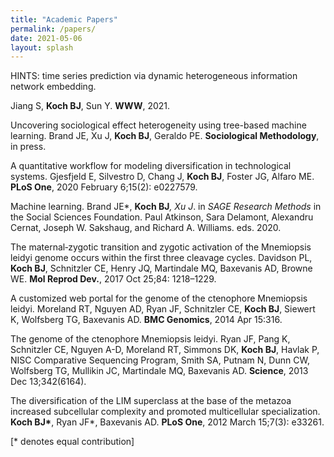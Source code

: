 ```yaml
---
title: "Academic Papers"
permalink: /papers/
date: 2021-05-06
layout: splash
---
```


HINTS: time series prediction via dynamic heterogeneous information network embedding.

Jiang S, <b>Koch BJ</b>, Sun Y. <b>WWW</b>, 2021.

Uncovering sociological effect heterogeneity using tree-based machine learning.
Brand JE, Xu J, <b>Koch BJ</b>, Geraldo PE. <b>Sociological Methodology</b>, in press.

A quantitative workflow for modeling diversification in technological systems.
Gjesfjeld E, Silvestro D, Chang J, <b>Koch BJ</b>, Foster JG, Alfaro ME.  <b>PLoS One</b>, 2020 February 6;15(2): e0227579.

Machine learning.
Brand JE*, <b>Koch BJ</b>*, Xu J*. in <i>SAGE Research Methods</i> in the Social Sciences Foundation. Paul Atkinson, Sara Delamont, Alexandru Cernat, Joseph W. Sakshaug, and Richard A. Williams. eds. 2020.

The maternal‐zygotic transition and zygotic activation of the Mnemiopsis leidyi genome occurs within the first three cleavage cycles.
Davidson PL, <b>Koch BJ</b>, Schnitzler CE, Henry JQ, Martindale MQ, Baxevanis AD, Browne WE. <b>Mol Reprod Dev.</b>, 2017 Oct 25;84: 1218–1229.

A customized web portal for the genome of the ctenophore Mnemiopsis leidyi.
Moreland RT, Nguyen AD, Ryan JF, Schnitzler CE, <b>Koch BJ</b>, Siewert K, Wolfsberg TG, Baxevanis AD. <b>BMC Genomics</b>, 2014 Apr 15:316.

The genome of the ctenophore Mnemiopsis leidyi.
Ryan JF, Pang K, Schnitzler CE, Nguyen A-D, Moreland RT, Simmons DK, <b>Koch BJ</b>, Havlak P, NISC Comparative Sequencing Program, Smith SA, Putnam N, Dunn CW, Wolfsberg TG, Mullikin JC, Martindale MQ, Baxevanis AD. <b>Science</b>, 2013 Dec 13;342(6164).

The diversification of the LIM superclass at the base of the metazoa increased subcellular complexity and promoted multicellular specialization.
<b>Koch BJ*</b>, Ryan JF*, Baxevanis AD. <b>PLoS One</b>, 2012 March 15;7(3): e33261.

[\* denotes equal contribution]
